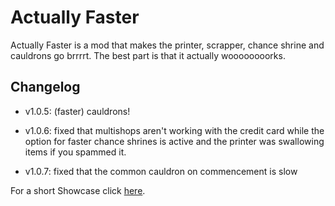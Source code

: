 # Actually Faster

Actually Faster is a mod that makes the printer, scrapper, chance shrine and cauldrons go brrrrt. The best part is that it actually woooooooorks.

## Changelog
- v1.0.5: (faster) cauldrons!

- v1.0.6: fixed that multishops aren't working with the credit card while the option for faster chance shrines is active and the printer was swallowing items if you spammed it.

- v1.0.7: fixed that the common cauldron on commencement is slow

For a short Showcase click [here](https://youtu.be/vuJa0uxHccQ).